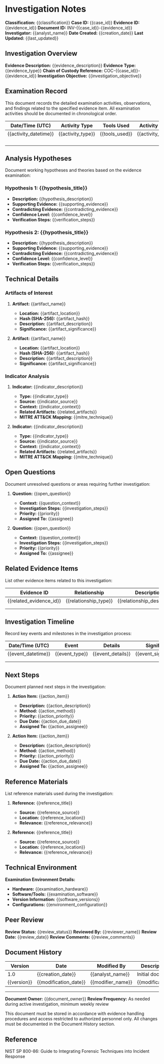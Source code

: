 # Investigation Notes

**Classification:** {{classification}}
**Case ID:** {{case_id}}
**Evidence ID:** {{evidence_id}}
**Document ID:** INV-{{case_id}}-{{evidence_id}}
**Investigator:** {{analyst_name}}
**Date Created:** {{creation_date}}
**Last Updated:** {{last_updated}}

## Investigation Overview

**Evidence Description:** {{evidence_description}}
**Evidence Type:** {{evidence_type}}
**Chain of Custody Reference:** COC-{{case_id}}-{{evidence_id}}
**Investigation Objective:** {{investigation_objective}}

## Examination Record

This document records the detailed examination activities, observations, and findings related to the specified evidence item. All examination activities should be documented in chronological order.

| Date/Time (UTC) | Activity Type | Tools Used | Activity Description | Observations/Findings | Investigator |
|-----------------|--------------|------------|---------------------|----------------------|-------------|
| {{activity_datetime}} | {{activity_type}} | {{tools_used}} | {{activity_description}} | {{observations}} | {{investigator}} |
| | | | | | |
| | | | | | |
| | | | | | |
| | | | | | |

## Analysis Hypotheses

Document working hypotheses and theories based on the evidence examination:

### Hypothesis 1: {{hypothesis_title}}

- **Description:** {{hypothesis_description}}
- **Supporting Evidence:** {{supporting_evidence}}
- **Contradicting Evidence:** {{contradicting_evidence}}
- **Confidence Level:** {{confidence_level}}
- **Verification Steps:** {{verification_steps}}

### Hypothesis 2: {{hypothesis_title}}

- **Description:** {{hypothesis_description}}
- **Supporting Evidence:** {{supporting_evidence}}
- **Contradicting Evidence:** {{contradicting_evidence}}
- **Confidence Level:** {{confidence_level}}
- **Verification Steps:** {{verification_steps}}

## Technical Details

### Artifacts of Interest

1. **Artifact:** {{artifact_name}}
   - **Location:** {{artifact_location}}
   - **Hash (SHA-256):** {{artifact_hash}}
   - **Description:** {{artifact_description}}
   - **Significance:** {{artifact_significance}}

2. **Artifact:** {{artifact_name}}
   - **Location:** {{artifact_location}}
   - **Hash (SHA-256):** {{artifact_hash}}
   - **Description:** {{artifact_description}}
   - **Significance:** {{artifact_significance}}

### Indicator Analysis

1. **Indicator:** {{indicator_description}}
   - **Type:** {{indicator_type}}
   - **Source:** {{indicator_source}}
   - **Context:** {{indicator_context}}
   - **Related Artifacts:** {{related_artifacts}}
   - **MITRE ATT&CK Mapping:** {{mitre_technique}}

2. **Indicator:** {{indicator_description}}
   - **Type:** {{indicator_type}}
   - **Source:** {{indicator_source}}
   - **Context:** {{indicator_context}}
   - **Related Artifacts:** {{related_artifacts}}
   - **MITRE ATT&CK Mapping:** {{mitre_technique}}

## Open Questions

Document unresolved questions or areas requiring further investigation:

1. **Question:** {{open_question}}
   - **Context:** {{question_context}}
   - **Investigation Steps:** {{investigation_steps}}
   - **Priority:** {{priority}}
   - **Assigned To:** {{assignee}}

2. **Question:** {{open_question}}
   - **Context:** {{question_context}}
   - **Investigation Steps:** {{investigation_steps}}
   - **Priority:** {{priority}}
   - **Assigned To:** {{assignee}}

## Related Evidence Items

List other evidence items related to this investigation:

| Evidence ID | Relationship | Description | Location Reference |
|------------|-------------|-------------|-------------------|
| {{related_evidence_id}} | {{relationship_type}} | {{relationship_description}} | {{location_reference}} |
| | | | |
| | | | |

## Investigation Timeline

Record key events and milestones in the investigation process:

| Date/Time (UTC) | Event | Details | Significance |
|----------------|-------|---------|-------------|
| {{event_datetime}} | {{event_type}} | {{event_details}} | {{event_significance}} |
| | | | |
| | | | |

## Next Steps

Document planned next steps in the investigation:

1. **Action Item:** {{action_item}}
   - **Description:** {{action_description}}
   - **Method:** {{action_method}}
   - **Priority:** {{action_priority}}
   - **Due Date:** {{action_due_date}}
   - **Assigned To:** {{action_assignee}}

2. **Action Item:** {{action_item}}
   - **Description:** {{action_description}}
   - **Method:** {{action_method}}
   - **Priority:** {{action_priority}}
   - **Due Date:** {{action_due_date}}
   - **Assigned To:** {{action_assignee}}

## Reference Materials

List reference materials used during the investigation:

1. **Reference:** {{reference_title}}
   - **Source:** {{reference_source}}
   - **Location:** {{reference_location}}
   - **Relevance:** {{reference_relevance}}

2. **Reference:** {{reference_title}}
   - **Source:** {{reference_source}}
   - **Location:** {{reference_location}}
   - **Relevance:** {{reference_relevance}}

## Technical Environment

**Examination Environment Details:**

- **Hardware:** {{examination_hardware}}
- **Software/Tools:** {{examination_software}}
- **Version Information:** {{software_versions}}
- **Configurations:** {{environment_configuration}}

## Peer Review

**Review Status:** {{review_status}}
**Reviewed By:** {{reviewer_name}}
**Review Date:** {{review_date}}
**Review Comments:** {{review_comments}}

## Document History

| Version | Date | Modified By | Description of Changes |
|---------|------|------------|------------------------|
| 1.0 | {{creation_date}} | {{analyst_name}} | Initial document creation |
| {{version}} | {{modification_date}} | {{modifier_name}} | {{modification_description}} |

---

**Document Owner:** {{document_owner}}
**Review Frequency:** As needed during active investigation, minimum weekly review

This document must be stored in accordance with evidence handling procedures and access restricted to authorized personnel only. All changes must be documented in the Document History section.

## Reference

NIST SP 800-86: Guide to Integrating Forensic Techniques into Incident Response
